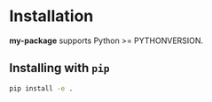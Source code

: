 Installation
============

**my-package** supports Python >= PYTHONVERSION.

## Installing with `pip`

```bash
pip install -e .
```
